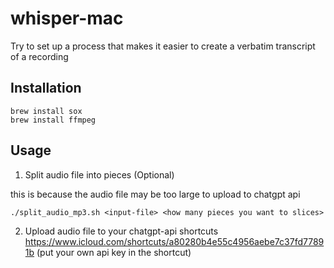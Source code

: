 # whisper-mac
Try to set up a process that makes it easier to create a verbatim transcript of a recording

## Installation
```
brew install sox
brew install ffmpeg
```

## Usage

1. Split audio file into pieces (Optional)

this is because the audio file may be too large to upload to chatgpt api
```
./split_audio_mp3.sh <input-file> <how many pieces you want to slices>
```
2. Upload audio file to your chatgpt-api shortcuts
https://www.icloud.com/shortcuts/a80280b4e55c4956aebe7c37fd77891b
(put your own api key in the shortcut)
